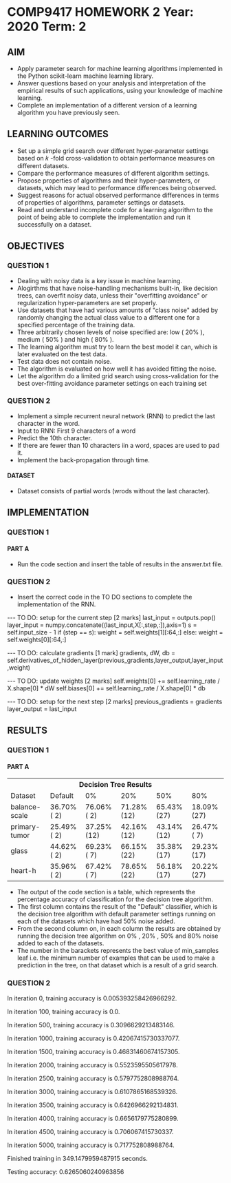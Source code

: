 # COMP9417      HOMEWORK 2      Year: 2020 Term: 2

## AIM
- Apply parameter search for machine learning algorithms implemented in the Python scikit-learn machine learning library.
- Answer questions based on your analysis and interpretation of the empirical results of such applications, using your knowledge of machine learning.
- Complete an implementation of a different version of a learning algorithm you have previously seen.

## LEARNING OUTCOMES
- Set up a simple grid search over different hyper-parameter settings based on  𝑘 -fold cross-validation to obtain performance measures on different datasets.
- Compare the performance measures of different algorithm settings.
- Propose properties of algorithms and their hyper-parameters, or datasets, which may lead to performance differences being observed.
- Suggest reasons for actual observed performance differences in terms of properties of algorithms, parameter settings or datasets.
- Read and understand incomplete code for a learning algorithm to the point of being able to complete the implementation and run it successfully on a dataset.

## OBJECTIVES

### QUESTION 1

- Dealing with noisy data is a key issue in machine learning.
- Alogirthms that have noise-handling mechanisms built-in, like decision trees, can overfit noisy data, unless their "overfitting avoidance" or regularization hyper-parameters are set properly.
- Use datasets that have had various amounts of "class noise" added by randomly changing the actual class value to a different one for a specified percentage of the training data.
- Three arbitrarily chosen levels of noise specified are: low ( 20% ), medium ( 50% ) and high ( 80% ).
- The learning algorithm must try to learn the best model it can, which is later  evaluated on the test data.
- Test data does not contain noise.
- The algorithm is evaluated on how well it has avoided fitting the noise.
- Let the algorithm do a limited grid search using cross-validation for the best over-fitting avoidance parameter settings on each training set

### QUESTION 2

- Implement a simple recurrent neural network (RNN) to predict the last character in the word.
- Input to RNN: First 9 characters of a word
- Predict the 10th character.
- If there are fewer than 10 characters iin a word, spaces are used to pad it.
- Implement the back-propagation through time.

#### DATASET

- Dataset consists of partial words (wrods without the last character).


## IMPLEMENTATION

### QUESTION 1

#### PART A

- Run the code section and insert the table of results in the answer.txt file.


### QUESTION 2

- Insert the correct code in the TO DO sections to complete the implementation of the RNN.

--- TO DO: setup for the current step  [2 marks]
last_input = outputs.pop()
layer_input = numpy.concatenate((last_input,X[:,step,:]),axis=1)
s = self.input_size - 1
if (step == s):
	weight = self.weights[1][:64,:]
else:
        weight = self.weights[0][:64,:]


--- TO DO: calculate gradients  [1 mark]
gradients, dW, db = self.derivatives_of_hidden_layer(previous_gradients,layer_output,layer_input,weight)

--- TO DO: update weights  [2 marks]
self.weights[0] += self.learning_rate / X.shape[0] * dW
self.biases[0] += self.learning_rate / X.shape[0] * db

--- TO DO: setup for the next step  [2 marks]
previous_gradients = gradients
layer_output = last_input


## RESULTS

### QUESTION 1

#### PART A

<table style="width:100%">
  
  <tr>
    <th colspan="6">Decision Tree Results</th>
  </tr>

  <tr>
    <td>Dataset</td>
    <td>Default</td>
    <td>0%</td>
    <td>20%</td>
    <td>50%</td>
    <td>80%</td>
  </tr>

  <tr>
    <td>balance-scale</td>
    <td>36.70% ( 2)</td>
    <td>76.06% ( 2)</td>
    <td>71.28% (12)</td>
    <td>65.43% (27)</td>
    <td>18.09% (27)</td>
  </tr>

  <tr>
    <td>primary-tumor</td>
    <td>25.49% ( 2)</td>
    <td>37.25% (12)</td>
    <td>42.16% (12)</td>
    <td>43.14% (12)</td>
    <td>26.47% ( 7)</td>
  </tr>

  <tr>
    <td>glass</td>
    <td>44.62% ( 2)</td>
    <td>69.23% ( 7)</td>
    <td>66.15% (22)</td>
    <td>35.38% (17)</td>
    <td>29.23% (17)</td>
  </tr>

  <tr>
    <td>heart-h</td>
    <td>35.96% ( 2)</td>
    <td>67.42% ( 7)</td>
    <td>78.65% (22)</td>
    <td>56.18% (17)</td>
    <td>20.22% (27)</td>
  </tr>

</table>

- The output of the code section is a table, which represents the percentage accuracy of classification for the decision tree algorithm.
- The first column contains the result of the "Default" classifier, which is the decision tree algorithm with default parameter settings running on each of the datasets which have had  50%  noise added.
- From the second column on, in each column the results are obtained by running the decision tree algorithm on  0% ,  20% ,  50%  and  80%  noise added to each of the datasets.
- The number in the barackets represents the best value of min_samples leaf i.e. the minimum number of examples that can be used to make a prediction in the tree, on that dataset which is a result of a grid search.


### QUESTION 2

<p>In iteration 0, training accuracy is 0.005393258426966292.</p>
<p>In iteration 100, training accuracy is 0.0.</p>
<p>In iteration 500, training accuracy is 0.3096629213483146.</p>
<p>In iteration 1000, training accuracy is 0.42067415730337077.</p>
<p>In iteration 1500, training accuracy is 0.46831460674157305.</p>
<p>In iteration 2000, training accuracy is 0.5523595505617978.</p>
<p>In iteration 2500, training accuracy is 0.5797752808988764.</p>
<p>In iteration 3000, training accuracy is 0.6107865168539326.</p>
<p>In iteration 3500, training accuracy is 0.6426966292134831.</p>
<p>In iteration 4000, training accuracy is 0.6656179775280899.</p>
<p>In iteration 4500, training accuracy is 0.706067415730337.</p>
<p>In iteration 5000, training accuracy is 0.717752808988764.</p>
<p>Finished training in 349.1479959487915 seconds.</p>

<p>Testing accuracy: 0.6265060240963856</p>